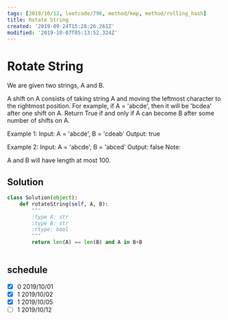 ```yaml
---
tags: [2019/10/12, leetcode/796, method/kmp, method/rolling_hash]
title: Rotate String
created: '2019-09-24T15:28:26.261Z'
modified: '2019-10-07T05:13:52.324Z'
---
```


# Rotate String

We are given two strings, A and B.

A shift on A consists of taking string A and moving the leftmost character to the rightmost position. For example, if A = 'abcde', then it will be 'bcdea' after one shift on A. Return True if and only if A can become B after some number of shifts on A.

Example 1:
Input: A = 'abcde', B = 'cdeab'
Output: true

Example 2:
Input: A = 'abcde', B = 'abced'
Output: false
Note:

A and B will have length at most 100.

## Solution

```python
class Solution(object):
    def rotateString(self, A, B):
        """
        :type A: str
        :type B: str
        :rtype: bool
        """
        return len(A) == len(B) and A in B+B
        
```

## schedule

* [x] 0 2019/10/01
* [x] 1 2019/10/02
* [x] 1 2019/10/05
* [ ] 1 2019/10/12
